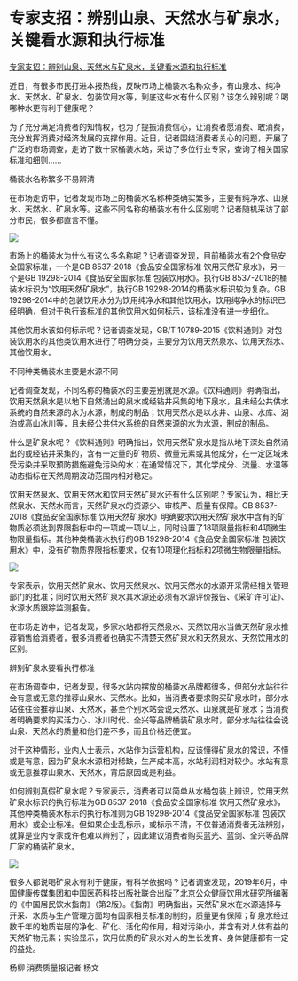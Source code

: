 # 专家支招：辨别山泉、天然水与矿泉水，关键看水源和执行标准
[专家支招：辨别山泉、天然水与矿泉水，关键看水源和执行标准](https://m.thepaper.cn/newsDetail_forward_12782375) 

 近日，有很多市民打进本报热线，反映市场上桶装水名称众多，有山泉水、纯净水、天然水、矿泉水、包装饮用水等，到底这些水有什么区别？该怎么辨别呢？喝哪种水更有利于健康呢？

为了充分满足消费者的知情权，也为了提振消费信心，让消费者愿消费、敢消费，充分发挥消费对经济发展的支撑作用。近日，记者围绕消费者关心的问题，开展了广泛的市场调查，走访了数十家桶装水站，采访了多位行业专家，查询了相关国家标准和细则……

桶装水名称繁多不易辨清

在市场走访中，记者发现市场上的桶装水名称种类确实繁多，主要有纯净水、山泉水、天然水、矿泉水等。这些不同名称的桶装水有什么区别呢？记者随机采访了部分市民，很多都直言不懂。

![](https://imagepphcloud.thepaper.cn/pph/image/132/979/209.png)

市场上的桶装水为什么有这么多名称呢？记者调查发现，目前桶装水有2个食品安全国家标准，一个是GB 8537-2018《食品安全国家标准 饮用天然矿泉水》，另一个是GB 19298-2014《食品安全国家标准 包装饮用水》。执行GB 8537-2018的桶装水标识为“饮用天然矿泉水”，执行GB 19298-2014的桶装水标识较为复杂。GB 19298-2014中的包装饮用水分为饮用纯净水和其他饮用水，饮用纯净水的标识已经明确，但对于执行该标准的其他饮用水如何标示，该标准没有进一步细化。

其他饮用水该如何标示呢？记者调查发现，GB/T 10789-2015《饮料通则》对包装饮用水的其他类饮用水进行了明确分类，主要分为饮用天然泉水、饮用天然水、其他饮用水。

不同种类桶装水主要是水源不同

记者调查发现，不同名称的桶装水的主要差别就是水源。《饮料通则》明确指出，饮用天然泉水是以地下自然涌出的泉水或经钻井采集的地下泉水，且未经公共供水系统的自然来源的水为水源，制成的制品；饮用天然水是以水井、山泉、水库、湖泊或高山冰川等，且未经公共供水系统的自然来源的水为水源，制成的制品。

什么是矿泉水呢？《饮料通则》明确指出，饮用天然矿泉水是指从地下深处自然涌出的或经钻井采集的，含有一定量的矿物质、微量元素或其他成分，在一定区域未受污染并采取预防措施避免污染的水；在通常情况下，其化学成分、流量、水温等动态指标在天然周期波动范围内相对稳定。

饮用天然泉水、饮用天然水和饮用天然矿泉水还有什么区别呢？专家认为，相比天然泉水、天然水而言，天然矿泉水的资源少、审核严、质量有保障。GB 8537-2018《食品安全国家标准 饮用天然矿泉水》明确要求饮用天然矿泉水中含有的矿物质必须达到界限指标中的一项或一项以上，同时设置了18项限量指标和4项微生物限量指标。其他种类桶装水执行的GB 19298-2014《食品安全国家标准 包装饮用水》中，没有矿物质界限指标要求，仅有10项理化指标和2项微生物限量指标。

![](https://imagepphcloud.thepaper.cn/pph/image/132/979/210.png)

专家表示，饮用天然矿泉水、饮用天然泉水、饮用天然水的水源开采需经相关管理部门的批准；同时饮用天然矿泉水其水源还必须有水源评价报告、《采矿许可证》、水源水质跟踪监测报告。

在市场走访中，记者发现，多家水站都将天然泉水、天然饮用水当做天然矿泉水推荐销售给消费者，很多消费者也确实不清楚天然矿泉水和天然泉水、天然饮用水的区别。

辨别矿泉水要看执行标准

在市场调查中，记者发现，很多水站内摆放的桶装水品牌都很多，但部分水站往往会有意或无意的推荐山泉水、天然水。比如，当消费者要求购买矿泉水时，部分水站往往会推荐山泉、天然水，甚至个别水站会说天然水、山泉就是矿泉水；当消费者明确要求购买活力心、冰川时代、全兴等品牌桶装矿泉水时，部分水站往往会说山泉、天然水的质量和他们差不多，而且价格还便宜。

对于这种情形，业内人士表示，水站作为运营机构，应该懂得矿泉水的常识，不懂或是有意，因为矿泉水水源相对稀缺，生产成本高，水站利润相对较少。水站有意或无意推荐山泉水、天然水，背后原因或是利益。

如何辨别真假矿泉水呢？专家表示，消费者可以简单从水桶包装上辨识，饮用天然矿泉水标识的执行标准为GB 8537-2018《食品安全国家标准 饮用天然矿泉水》，其他种类桶装水标示的执行标准则为GB 19298-2014《食品安全国家标准 包装饮用水》或企业标准。但如果企业乱标示，或标示不清，不仅普通消费者无法辨别，就算是业内专家或许也难以辨别了，因此建议消费者购买蓝光、蓝剑、全兴等品牌厂家的桶装矿泉水。

![](https://imagepphcloud.thepaper.cn/pph/image/132/979/211.png)

很多人都说喝矿泉水有利于健康，有科学依据吗？记者调查发现，2019年6月，中国健康传媒集团和中国医药科技出版社联合出版了北京公众健康饮用水研究所编著的《中国居民饮水指南》（第2版）。《指南》明确指出，天然矿泉水在水源选择与开采、水质与生产管理方面均有国家相关标准的制约，质量更有保障；矿泉水经过数千年的地质岩层的净化、矿化、活化的作用，相对污染小，并含有对人体有益的天然矿物元素；实验显示，饮用优质的矿泉水对人的生长发育、身体健康都有一定的益处。

杨柳 消费质量报记者 杨文